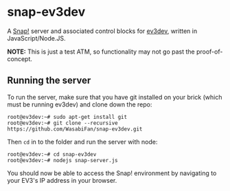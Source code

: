 snap-ev3dev
===========
A [Snap!](http://snap.berkeley.edu/) server and associated control blocks for [ev3dev](http://www.ev3dev.org/), written in JavaScript/Node.JS.

**NOTE:** This is just a test ATM, so functionality may not go past the proof-of-concept.

Running the server
---
To run the server, make sure that you have git installed on your brick (which must be running ev3dev) and clone down the repo:
```
root@ev3dev:~# sudo apt-get install git
root@ev3dev:~# git clone --recursive https://github.com/WasabiFan/snap-ev3dev.git
```
Then `cd` in to the folder and run the server with node:
```
root@ev3dev:~# cd snap-ev3dev
root@ev3dev:~# nodejs snap-server.js
```
You should now be able to access the Snap! environment by navigating to your EV3's IP address in your browser.
